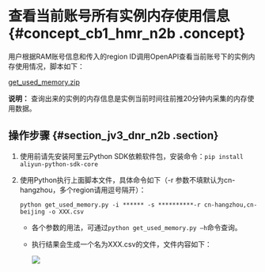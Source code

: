 # 查看当前账号所有实例内存使用信息 {#concept_cb1_hmr_n2b .concept}

用户根据RAM账号信息和传入的region ID调用OpenAPI查看当前账号下的实例内存使用情况，脚本如下：

[get\_used\_memory.zip](http://docs-aliyun.cn-hangzhou.oss.aliyun-inc.com/assets/attach/48181/cn_zh/1532070045933/get_used_memory.zip)

**说明：** 查询出来的实例的内存信息是实例当前时间往前推20分钟内采集的内存使用数据。

## 操作步骤 {#section_jv3_dnr_n2b .section}

1.  使用前请先安装阿里云Python SDK依赖软件包，安装命令：`pip install aliyun-python-sdk-core`
2.  使用Python执行上面脚本文件，具体命令如下（-r 参数不填默认为cn-hangzhou，多个region请用逗号隔开）：

    ``` {#codeblock_pyt_uf0_rnw}
    python get_used_memory.py -i ****** -s **********-r cn-hangzhou,cn-beijing -o XXX.csv
    ```

    -   各个参数的用法，可通过`python get_used_memory.py –h`命令查询。
    -   执行结果会生成一个名为XXX.csv的文件，文件内容如下：

        ![](http://static-aliyun-doc.oss-cn-hangzhou.aliyuncs.com/assets/img/16137/15623120987354_zh-CN.png)


